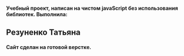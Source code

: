 <h4>Учебный проект, написан на чистом javaScript без использования библиотек. Выполнила:</h4>
<h2>Резуненко Татьяна</h2>
<h4>Сайт сделан на готовой верстке.</h4>
